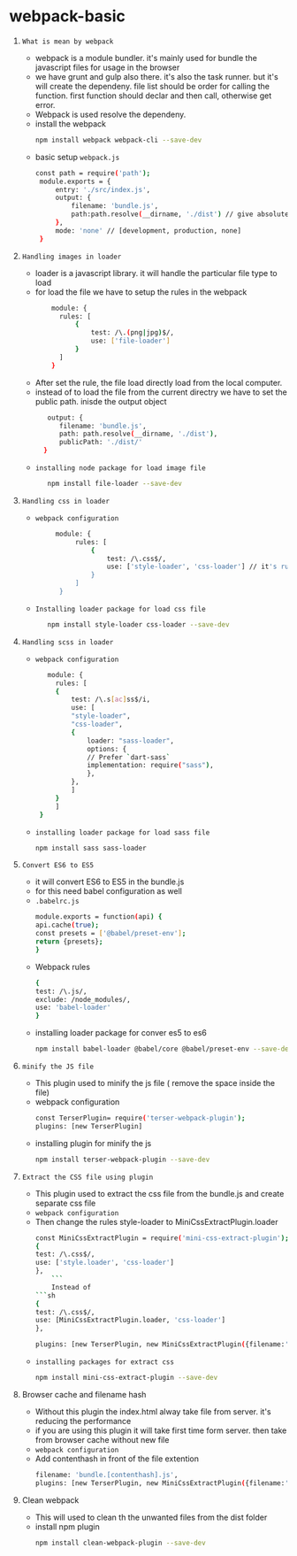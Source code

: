 # webpack-basic
1. ```What is mean by webpack```
   - webpack is a module bundler. it's mainly used for bundle the javascript files for usage in the browser
   - we have grunt and gulp also there. it's also the task runner. but it's will create the dependeny. file list should be order for calling the function. first function should declar and then call, otherwise get error.
   - Webpack is used resolve the dependeny.
   - install the webpack
     ```sh
     npm install webpack webpack-cli --save-dev
     ```
   - basic setup ```webpack.js```
     ```sh
     const path = require('path');
      module.exports = {
          entry: './src/index.js',
          output: {
              filename: 'bundle.js',
              path:path.resolve(__dirname, './dist') // give absolute path
          },
          mode: 'none' // [development, production, none]
      }
     ```
     
2. ```Handling images in loader```
   - loader is a javascript library. it will handle the particular file type to load
   - for load the file we have to setup the rules in the webpack
     ```sh
         module: {
           rules: [
               {
                   test: /\.(png|jpg)$/,
                   use: ['file-loader']
               }
           ]
         }
      ```
    - After set the rule, the file load directly load from the local computer.
    - instead of to load the file from the current directry we have to set the public path. inisde the output object
        ```sh
           output: {
              filename: 'bundle.js',
              path: path.resolve(__dirname, './dist'),
              publicPath: './dist/'
          }
        ```
     - ```installing node package for load image file```
       ```sh
          npm install file-loader --save-dev
       ```
  3. ```Handling css in loader```
        - ```webpack configuration```
            ```sh
                 module: {
                      rules: [
                          {
                              test: /\.css$/,
                              use: ['style-loader', 'css-loader'] // it's running right to left. css-loader used to load the css file and style-loader used to display in the html
                          }
                      ]
                  }
            ```
        - ```Installing loader package for load css file```
          ```sh
             npm install style-loader css-loader --save-dev
          ```
4.  ```Handling scss in loader```
	- ```webpack configuration```
	
	   ```sh
	      module: {
		    rules: [
			{
			    test: /\.s[ac]ss$/i,
			    use: [
				"style-loader",
				"css-loader",
				{
				    loader: "sass-loader",
				    options: {
					// Prefer `dart-sass`
					implementation: require("sass"),
				    },
				},
			    ]
			}
		    ]
		}
	     ```
	 - ```installing loader package for load sass file```
	     ```sh
	    npm install sass sass-loader
	     ```
5. ```Convert ES6 to ES5```
	- it will convert ES6 to ES5 in the bundle.js
	- for this need babel configuration as well
	- ```.babelrc.js```
	    ```sh
	    module.exports = function(api) {
		api.cache(true);
		const presets = ['@babel/preset-env'];
		return {presets};
	    }
	    ```
	- Webpack rules
	    ```sh
	    {
		test: /\.js/,
		exclude: /node_modules/,
		use: 'babel-loader'
	    }
	    ```
	- installing loader package for conver es5 to es6
	    ```sh
	    npm install babel-loader @babel/core @babel/preset-env --save-dev
	    ```
6. ```minify the JS file```
	- This plugin used to minify the js file ( remove the space inside the file)
	- webpack configuration
	    ```sh
	    const TerserPlugin= require('terser-webpack-plugin');
	    plugins: [new TerserPlugin]
	    ```
	- installing plugin for minify the js
	    ```sh
	    npm install terser-webpack-plugin --save-dev
	    ```
7. ```Extract the CSS file using plugin```
	- This plugin used to extract the css file from the bundle.js and create separate css file
	- ```webpack configuration```
	- Then change the rules style-loader to MiniCssExtractPlugin.loader
	    ```sh
	    const MiniCssExtractPlugin = require('mini-css-extract-plugin');
	    {
		test: /\.css$/,
		use: ['style.loader', 'css-loader']
	    },
			```
			Instead of
	    ```sh
	    {
		test: /\.css$/,
		use: [MiniCssExtractPlugin.loader, 'css-loader']
	    },
	    ```
	    ```sh
	    plugins: [new TerserPlugin, new MiniCssExtractPlugin({filename:'style.css'})]
	    ```
	- ```installing packages for extract css```
	    ```sh
	    npm install mini-css-extract-plugin --save-dev
	    ```
8. Browser cache and filename hash
	- Without this plugin the index.html alway take file from server. it's reducing the performance
	- if you are using this plugin it will take first time form server. then take from browser cache without new file
	- ```webpack configuration```
	- Add contenthash in front of the file extention
	    ```sh
	    filename: 'bundle.[contenthash].js',
	    plugins: [new TerserPlugin, new MiniCssExtractPlugin({filename:'style.[contenthash].css'})]
	    ```
9. Clean webpack
	- This will used to clean th the unwanted files from the dist folder
	- install npm plugin
	    ```sh
	    npm install clean-webpack-plugin --save-dev
	    ```
